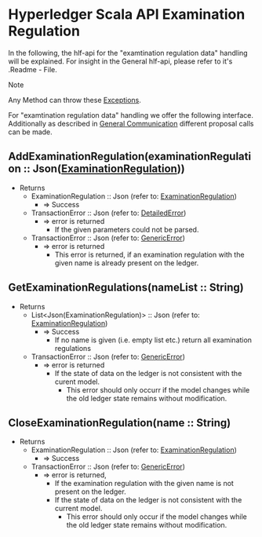 # Hyperledger Scala API Examination Regulation

In the following, the hlf-api for the "examtination regulation data" handling will be explained.
For insight in the General hlf-api, please refer to it's .Readme - File.
> [!NOTE]
Any Method can throw these [Exceptions](errors.md#Exceptions).

For "examtination regulation data" handling we offer the following interface. Additionally as described in [General Communication](general-communication.md) different proposal calls can be made.



## AddExaminationRegulation(examinationRegulation :: Json([ExaminationRegulation](../chaincode/examination-regulation.md#ExaminationRegulation)))
- Returns
    - ExaminationRegulation :: Json (refer to: [ExaminationRegulation](../chaincode/examination-regulation.md#ExaminationRegulation))
        - => Success
    - TransactionError :: Json (refer to: [DetailedError](../chaincode/errors.md#DetailedError))
        - => error is returned
          - If the given parameters could not be parsed.
    - TransactionError :: Json (refer to: [GenericError](../chaincode/errors.md#GenericError))
        - => error is returned
          - This error is returned, if an examination regulation with the given name is already present on the ledger.

## GetExaminationRegulations(nameList :: String)
- Returns
    - List<Json(ExaminationRegulation)> :: Json (refer to: [ExaminationRegulation](../chaincode/examination-regulation.md#ExaminationRegulation))
        - => Success
            - If no name is given (i.e. empty list etc.) return all examination regulations
    - TransactionError :: Json (refer to: [GenericError](../chaincode/errors.md#GenericError))
        - => error is returned
          - If the state of data on the ledger is not consistent with the curent model.
            - This error should only occurr if the model changes while the old ledger state remains without modification.

## CloseExaminationRegulation(name :: String)
- Returns
    - ExaminationRegulation :: Json (refer to: [ExaminationRegulation](../chaincode/examination-regulation.md#ExaminationRegulation))
        - => Success
    - TransactionError :: Json (refer to: [GenericError](../chaincode/errors.md#GenericError))
        - => error is returned,
          - If the examination regulation with the given name is not present on the ledger.
          - If the state of data on the ledger is not consistent with the current model. 
            - This error should only occur if the model changes while the old ledger state remains without modification.
